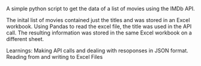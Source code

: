 A simple python script to get the data of a list of movies using the IMDb API.

The inital list of movies contained just the titles and was stored in an Excel workbook. Using Pandas to read the excel file, the title was used in the API call. The resulting information was stored in the same Excel workbook on a different sheet.

Learnings:
Making API calls and dealing with resoponses in JSON format.
Reading from and writing to Excel Files
